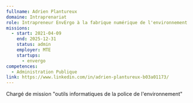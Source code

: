 ```yaml
---
fullname: Adrien Plantureux
domaine: Intraprenariat
role: Intrapreneur EnvErgo à la fabrique numérique de l'environnement
missions:
  - start: 2021-04-09
    end: 2025-12-31
    status: admin
    employer: MTE
    startups:
      - envergo
competences:
  - Administration Publique
link: https://www.linkedin.com/in/adrien-plantureux-b03a01173/
---
```

Chargé de mission "outils informatiques de la police de l'environnement"